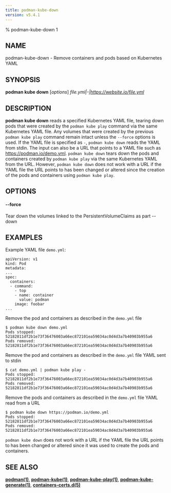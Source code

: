 ```yaml
---
title: podman-kube-down
version: v5.4.1
---
```


% podman-kube-down 1

## NAME
podman-kube-down - Remove containers and pods based on Kubernetes YAML

## SYNOPSIS
**podman kube down** [*options*] *file.yml|-|https://website.io/file.yml*

## DESCRIPTION
**podman kube down** reads a specified Kubernetes YAML file, tearing down pods that were created by the `podman kube play` command via the same Kubernetes YAML
file. Any volumes that were created by the previous `podman kube play` command remain intact unless the `--force` options is used. If the YAML file is
specified as `-`, `podman kube down` reads the YAML from stdin. The input can also be a URL that points to a YAML file such as https://podman.io/demo.yml.
`podman kube down` tears down the pods and containers created by `podman kube play` via the same Kubernetes YAML from the URL. However,
`podman kube down` does not work with a URL if the YAML file the URL points to has been changed or altered since the creation of the pods and containers using
`podman kube play`.

## OPTIONS

#### **--force**

Tear down the volumes linked to the PersistentVolumeClaims as part --down

## EXAMPLES

Example YAML file `demo.yml`:
```
apiVersion: v1
kind: Pod
metadata:
...
spec:
  containers:
  - command:
    - top
    - name: container
      value: podman
    image: foobar
...
```

Remove the pod and containers as described in the `demo.yml` file
```
$ podman kube down demo.yml
Pods stopped:
52182811df2b1e73f36476003a66ec872101ea59034ac0d4d3a7b40903b955a6
Pods removed:
52182811df2b1e73f36476003a66ec872101ea59034ac0d4d3a7b40903b955a6
```

Remove the pod and containers as described in the `demo.yml` file YAML sent to stdin
```
$ cat demo.yml | podman kube play -
Pods stopped:
52182811df2b1e73f36476003a66ec872101ea59034ac0d4d3a7b40903b955a6
Pods removed:
52182811df2b1e73f36476003a66ec872101ea59034ac0d4d3a7b40903b955a6
```

Remove the pods and containers as described in the `demo.yml` file YAML read from a URL
```
$ podman kube down https://podman.io/demo.yml
Pods stopped:
52182811df2b1e73f36476003a66ec872101ea59034ac0d4d3a7b40903b955a6
Pods removed:
52182811df2b1e73f36476003a66ec872101ea59034ac0d4d3a7b40903b955a6
```
`podman kube down` does not work with a URL if the YAML file the URL points to has been changed
or altered since it was used to create the pods and containers.

## SEE ALSO
**[podman(1)](podman.1.md)**, **[podman-kube(1)](podman-kube.1.md)**, **[podman-kube-play(1)](podman-kube-play.1.md)**, **[podman-kube-generate(1)](podman-kube-generate.1.md)**, **[containers-certs.d(5)](https://github.com/containers/image/blob/main/docs/containers-certs.d.5.md)**

